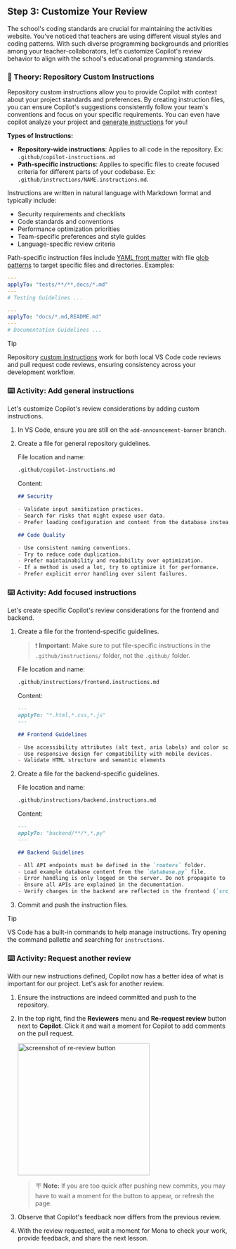 ## Step 3: Customize Your Review

The school's coding standards are crucial for maintaining the activities website. You've noticed that teachers are using different visual styles and coding patterns. With such diverse programming backgrounds and priorities among your teacher-collaborators, let's customize Copilot's review behavior to align with the school's educational programming standards.

### 📖 Theory: Repository Custom Instructions

Repository custom instructions allow you to provide Copilot with context about your project standards and preferences. By creating instruction files, you can ensure Copilot's suggestions consistently follow your team's conventions and focus on your specific requirements. You can even have copilot analyze your project and [generate instructions](https://code.visualstudio.com/docs/copilot/customization/custom-instructions#_generate-an-instructions-file-for-your-workspace) for you!

**Types of Instructions:**

- **Repository-wide instructions**: Applies to all code in the repository. Ex: `.github/copilot-instructions.md`
- **Path-specific instructions**: Applies to specific files to create focused criteria for different parts of your codebase. Ex: `.github/instructions/NAME.instructions.md`.

Instructions are written in natural language with Markdown format and typically include:

- Security requirements and checklists
- Code standards and conventions
- Performance optimization priorities
- Team-specific preferences and style guides
- Language-specific review criteria

Path-specific instruction files include [YAML front matter](https://docs.github.com/en/contributing/writing-for-github-docs/using-yaml-frontmatter) with file [glob patterns](https://code.visualstudio.com/docs/editor/glob-patterns) to target specific files and directories. Examples:

```yaml
---
applyTo: "tests/**/**,docs/*.md"
---
# Testing Guidelines ...
```

```yaml
---
applyTo: "docs/*.md,README.md"
---
# Documentation Guidelines ...
```

> [!TIP]
> Repository [custom instructions](https://docs.github.com/en/copilot/how-tos/custom-instructions/adding-repository-custom-instructions-for-github-copilot) work for both local VS Code code reviews and pull request code reviews, ensuring consistency across your development workflow.

### ⌨️ Activity: Add general instructions

Let's customize Copilot's review considerations by adding custom instructions.

1. In VS Code, ensure you are still on the `add-announcement-banner` branch.

1. Create a file for general repository guidelines.

   File location and name:

   ```txt
   .github/copilot-instructions.md
   ```

   Content:

   ```markdown
   ## Security

   - Validate input sanitization practices.
   - Search for risks that might expose user data.
   - Prefer loading configuration and content from the database instead of hard coded content. If absolutely necessary, load it from environment variables or a non-committed config file.

   ## Code Quality

   - Use consistent naming conventions.
   - Try to reduce code duplication.
   - Prefer maintainability and readability over optimization.
   - If a method is used a lot, try to optimize it for performance.
   - Prefer explicit error handling over silent failures.
   ```

### ⌨️ Activity: Add focused instructions

Let's create specific Copilot's review considerations for the frontend and backend.

1. Create a file for the frontend-specific guidelines.

   > ❗️ **Important**: Make sure to put file-specific instructions in the `.github/instructions/` folder, not the `.github/` folder.

   File location and name:

   ```txt
   .github/instructions/frontend.instructions.md
   ```

   Content:

   ```markdown
   ---
   applyTo: "*.html,*.css,*.js"
   ---

   ## Frontend Guidelines

   - Use accessibility attributes (alt text, aria labels) and color schemes.
   - Use responsive design for compatibility with mobile devices.
   - Validate HTML structure and semantic elements
   ```

1. Create a file for the backend-specific guidelines.

   File location and name:

   ```txt
   .github/instructions/backend.instructions.md
   ```

   Content:

   ```markdown
   ---
   applyTo: "backend/**/*,*.py"
   ---

   ## Backend Guidelines

   - All API endpoints must be defined in the `routers` folder.
   - Load example database content from the `database.py` file.
   - Error handling is only logged on the server. Do not propagate to the frontend.
   - Ensure all APIs are explained in the documentation.
   - Verify changes in the backend are reflected in the frontend (`src/static/**`). If possible breaking changes are found, mention them to the developer.
   ```

1. Commit and push the instruction files.

> [!TIP]
> VS Code has a built-in commands to help manage instructions. Try opening the command pallette and searching for `instructions`.

### ⌨️ Activity: Request another review

With our new instructions defined, Copilot now has a better idea of what is important for our project. Let's ask for another review.

1. Ensure the instructions are indeed committed and push to the repository.

1. In the top right, find the **Reviewers** menu and **Re-request review** button next to **Copilot**. Click it and wait a moment for Copilot to add comments on the pull request.

   <img width="300" alt="screenshot of re-review button" src="https://github.com/user-attachments/assets/c45aa8de-278d-46e7-bfe2-2dc6b574e11e"/>

   > 🪧 **Note:** If you are too quick after pushing new commits, you may have to wait a moment for the button to appear, or refresh the page.

1. Observe that Copilot's feedback now differs from the previous review.

1. With the review requested, wait a moment for Mona to check your work, provide feedback, and share the next lesson.
